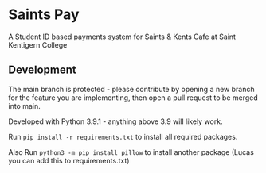 # Saints Pay

A Student ID based payments system for Saints & Kents Cafe at Saint Kentigern College

## Development

The main branch is protected - please contribute by opening a new branch for the feature you are implementing, then open a pull request to be merged into main.

Developed with Python 3.9.1 - anything above 3.9 will likely work.

Run `pip install -r requirements.txt` to install all required packages.

Also Run `python3 -m pip install pillow` to install another package (Lucas you can add this to requirements.txt)